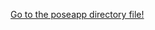 [Go to the poseapp directory file!](https://drive.google.com/drive/folders/10G4iGd4DawsGwX31VcST1WaTTVBRZj2S?usp=sharing)
